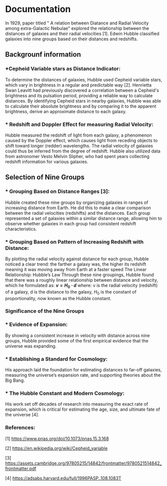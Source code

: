 # Documentation
In 1929, paper titled " A relation between Diatance and Radial Velocity among extra-Galactic Nebulae" explored 
the relationship between the distances of galaxies and their radial velocities [1]. Edwin Hubble classified galaxies
into nine groups based on their distances and redshifts.
## Backgrounf information
### *Cepheid Variable stars as Distance Indicator:
To determine the distances of galaxies, Hubble used Cepheid variable stars, which vary in brightness in a regular
and predictable way [2]. Henrietta Swan Leavitt had previously discovered a correlation between a Cepheid's brightness
and its pulsation period, providing a reliable way to calculate distances. By identifying Cepheid stars in nearby
galaxies, Hubble was able to calculate their absolute brightness and by comparing it to the apparent brightness, 
derive an approximate distance to each galaxy.
### * Redshift and Doppler Effect for measuring Radial Velocity:
Hubble measured the redshift of light from each galaxy, a phenomenon caused by the Doppler effect, which causes
light from receding objects to shift toward longer (redder) wavelengths. The radial velocity of galaxies could
thus be inferred from the degree of redshift. Hubble also utilized data from astronomer Vesto Melvin Slipher,
who had spent years collecting redshift information for various galaxies.
## Selection of Nine Groups
### * Grouping Based on Distance Ranges [3]:
Hubble created these nine groups by organizing galaxies in ranges of increasing distance from Earth. He did
this to make a clear comparison between the radial velocities (redshifts) and the distances. Each group
represented a set of galaxies within a similar distance range, allowing him to observe whether galaxies in
each group had consistent redshift characteristics.
### * Grouping Based on Pattern of Increasing Redshift with Distance:
By plotting the radial velocity against distance for each group, Hubble noticed a clear trend: the farther
a galaxy was, the higher its redshift meaning it was moving away from Earth at a faster speed
The Linear Relationship: Hubble’s Law
Through these nine groupings, Hubble found that there was a roughly linear relationship between distance
and velocity, which he formulated as:
**$\displaystyle{v}={H}_{{0}}\cdot{d}$**
where:
v is the radial velocity (redshift) of a galaxy,
d is the distance to the galaxy,
$\displaystyle{H}_{{0}}$ is the constant of proportionality, now known as the Hubble constant.
### Significance of the Nine Groups
### * Evidence of Expansion:
By showing a consistent increase in velocity with distance across nine groups, Hubble provided
some of the first empirical evidence that the universe was expanding.
### * Establishing a Standard for Cosmology:
His approach laid the foundation for estimating distances to far-off galaxies, measuring the
universe’s expansion rate, and supporting theories about the Big Bang.
### * The Hubble Constant and Modern Cosmology:
His work set off decades of research into measuring the exact rate of expansion, which is
critical for estimating the age, size, and ultimate fate of the universe [4].
### References:
[1] https://www.pnas.org/doi/10.1073/pnas.15.3.168

[2] https://en.wikipedia.org/wiki/Cepheid_variable

[3] https://assets.cambridge.org/97805215/14842/frontmatter/9780521514842_frontmatter.pdf

[4] https://adsabs.harvard.edu/full/1996PASP..108.1083T


